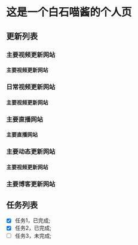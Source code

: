 # 这是一个白石喵酱的个人页

## 更新列表

### 主要视频更新网站
#### 主要视频更新网站
### 日常视频更新网站
#### 主要视频更新网站
### 主要直播网站
#### 主要直播网站
### 主要动态更新网站
#### 主要视频更新网站
### 主要博客更新网站

## 任务列表
- [x] 任务1，已完成;
- [x] 任务2，已完成;
- [ ] 任务3，未完成;
